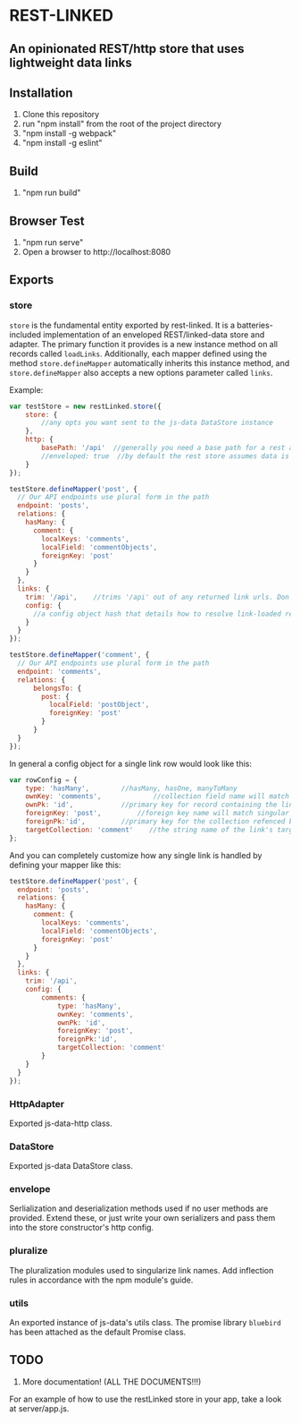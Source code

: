 # REST-LINKED

## An opinionated REST/http store that uses lightweight data links

## Installation

1. Clone this repository
2. run "npm install" from the root of the project directory
3. "npm install -g webpack"
4. "npm install -g eslint"

## Build

1. "npm run build"

## Browser Test

1. "npm run serve"
2. Open a browser to http://localhost:8080

## Exports

### store

`store` is the fundamental entity exported by rest-linked. It is a batteries-included
implementation of an enveloped REST/linked-data store and adapter. The primary function
it provides is a new instance method on all records called `loadLinks`. Additionally,
each mapper defined using the method `store.defineMapper`  automatically inherits
this instance method, and `store.defineMapper` also accepts a new options parameter
called `links`.  

Example:
```js
var testStore = new restLinked.store({
    store: {
        //any opts you want sent to the js-data DataStore instance
    },
    http: {
        basePath: '/api'  //generally you need a base path for a rest api
        //enveloped: true  //by default the rest store assumes data is enveloped, you can disable this if you want
    }
});

testStore.defineMapper('post', {
  // Our API endpoints use plural form in the path
  endpoint: 'posts',
  relations: {
    hasMany: {
      comment: {
        localKeys: 'comments',
        localField: 'commentObjects',
        foreignKey: 'post'
      }
    }
  },
  links: {
    trim: '/api',    //trims '/api' out of any returned link urls. Don't need a trim? Great! Don't include the argument!
    config: {
      //a config object hash that details how to resolve link-loaded records
    }
  }
});

testStore.defineMapper('comment', {
  // Our API endpoints use plural form in the path
  endpoint: 'comments',
  relations: {
      belongsTo: {
        post: {
          localField: 'postObject',
          foreignKey: 'post'
        }
      }
  }
});
```

In general a config object for a single link row would look like this:
```js
var rowConfig = {
    type: 'hasMany',        //hasMany, hasOne, manyToMany
    ownKey: 'comments',             //collection field name will match link name by default
    ownPk: 'id',            //primary key for record containing the links hash
    foreignKey: 'post',         //foreign key name will match singular name of collection field by default
    foreignPk:'id',         //primary key for the collection refenced by the link
    targetCollection: 'comment'    //the string name of the link's target resource. Auto-populated with the link name's singular if no rowconfig provided
};
```

And you can completely customize how any single link is handled by defining your mapper like this:
```js
testStore.defineMapper('post', {
  endpoint: 'posts',
  relations: {
    hasMany: {
      comment: {
        localKeys: 'comments',
        localField: 'commentObjects',
        foreignKey: 'post'
      }
    }
  },
  links: {
    trim: '/api',    
    config: {
        comments: {
            type: 'hasMany',        
            ownKey: 'comments',             
            ownPk: 'id',            
            foreignKey: 'post',         
            foreignPk:'id',         
            targetCollection: 'comment'    
        }
    }
  }
});

```

### HttpAdapter

Exported js-data-http class.

### DataStore

Exported js-data DataStore class.

### envelope

Serlialization and deserialization methods used if no user methods are provided. Extend these, or 
just write your own serializers and pass them into the store constructor's http config.

### pluralize

The pluralization modules used to singularize link names. Add inflection rules in accordance with
the npm module's guide.

### utils

An exported instance of js-data's utils class. The promise library `bluebird` has been attached as 
the default Promise class.

## TODO

1. More documentation! (ALL THE DOCUMENTS!!!)

For an example of how to use the restLinked store in your app, take a look at server/app.js.